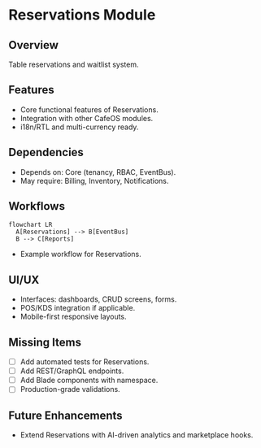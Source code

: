 # Reservations Module

## Overview
Table reservations and waitlist system.

## Features
- Core functional features of Reservations.
- Integration with other CafeOS modules.
- i18n/RTL and multi-currency ready.

## Dependencies
- Depends on: Core (tenancy, RBAC, EventBus).
- May require: Billing, Inventory, Notifications.

## Workflows
```mermaid
flowchart LR
  A[Reservations] --> B[EventBus]
  B --> C[Reports]
```
- Example workflow for Reservations.

## UI/UX
- Interfaces: dashboards, CRUD screens, forms.
- POS/KDS integration if applicable.
- Mobile-first responsive layouts.

## Missing Items
- [ ] Add automated tests for Reservations.
- [ ] Add REST/GraphQL endpoints.
- [ ] Add Blade components with namespace.
- [ ] Production-grade validations.

## Future Enhancements
- Extend Reservations with AI-driven analytics and marketplace hooks.

